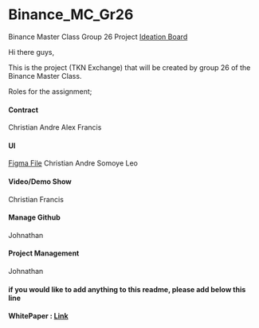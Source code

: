 # Binance_MC_Gr26
Binance Master Class Group 26 Project
[Ideation Board](https://jamboard.google.com/d/1j4VE0LERr7dvsYajD1aCXFeAO6xV5KAlbSqyKHHIdJc/edit?usp=sharing) 

Hi there guys, 

This is the project (TKN Exchange) that will be created by group 26 of the Binance Master Class. 

Roles for the assignment;

#### Contract ####
Christian 
Andre
Alex
Francis

#### UI #### 
[Figma File](https://www.figma.com/file/ORCE8ZUzR3e0VQEyWrs9uK/Binance_MC_Gr26?node-id=0%3A1)
Christian
Andre
Somoye
Leo

#### Video/Demo Show ####
Christian
Francis

#### Manage Github ####
Johnathan

#### Project Management ####
Johnathan


#### if you would like to add anything to this readme, please add below this line ####

#### WhitePaper : [Link](https://hackmd.io/@Xfa4qa4vRqGvyEODCn-l0g/BkUFOiw8O)


